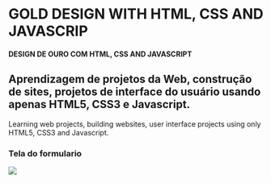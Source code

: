 # GOLD DESIGN WITH HTML, CSS AND JAVASCRIP

#### DESIGN DE OURO COM HTML, CSS AND JAVASCRIPT

## Aprendizagem de projetos da Web, construção de sites, projetos de interface do usuário usando apenas HTML5, CSS3 e Javascript.
   Learning web projects, building websites, user interface projects using only HTML5, CSS3 and Javascript.


### Tela do formulario
![](https://github.com/enivaldoqueiroz/Login-Form-Using-Only-HTML-CSS-N001/blob/main/M%C3%ADdia2.gif)
